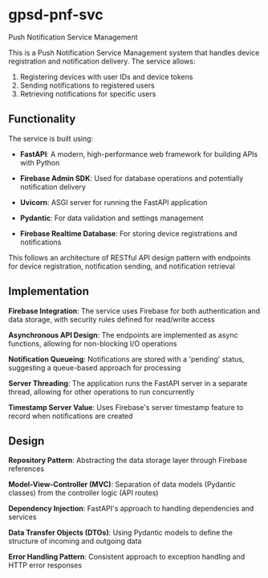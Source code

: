 # gpsd-pnf-svc
Push Notification Service Management

This is a Push Notification Service Management system that handles device registration and notification delivery. The service allows:
1. Registering devices with user IDs and device tokens
2. Sending notifications to registered users
3. Retrieving notifications for specific users

## Functionality

The service is built using:
- **FastAPI**: A modern, high-performance web framework for building APIs with Python
 
- **Firebase Admin SDK**: Used for database operations and potentially notification delivery

- **Uvicorn**: ASGI server for running the FastAPI application
 
- **Pydantic**: For data validation and settings management
 
- **Firebase Realtime Database**: For storing device registrations and notifications

This follows an  architecture of RESTful API design pattern with endpoints for device registration, notification sending, and notification retrieval

## Implementation

**Firebase Integration**: The service uses Firebase for both authentication and data storage, with security rules defined for read/write access

**Asynchronous API Design**: The endpoints are implemented as async functions, allowing for non-blocking I/O operations

**Notification Queueing**: Notifications are stored with a 'pending' status, suggesting a queue-based approach for processing

**Server Threading**: The application runs the FastAPI server in a separate thread, allowing for other operations to run concurrently

**Timestamp Server Value**: Uses Firebase's server timestamp feature to record when notifications are created

## Design

**Repository Pattern**: Abstracting the data storage layer through Firebase references

**Model-View-Controller (MVC)**: Separation of data models (Pydantic classes) from the controller logic (API routes)

**Dependency Injection**: FastAPI's approach to handling dependencies and services

**Data Transfer Objects (DTOs)**: Using Pydantic models to define the structure of incoming and outgoing data

**Error Handling Pattern**: Consistent approach to exception handling and HTTP error responses
